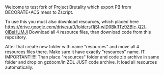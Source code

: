 Welcome to test fork of Project Brutality which export PB from DECORATE+ACS mess to Zscript.

To use this you must also download resources, which placed here
https://drive.google.com/drive/u/0/folders/1jSl-wID0BkRTz9ZBIc-Q2l-0IBsHUMJl
Download all 4 resource files, than download code from this repository.

After that create new folder with name "resources" and move all 4 resources files there. Make sure it have exactly "resources" name. IT IMPORTANT!!!!!
Than place "resources" folder and code zip archive in same folder and drop on gzdoom/in ZDL JUST code archive. It load all resources automatically.